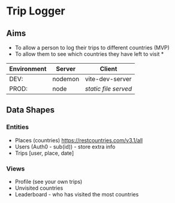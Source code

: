# Trip Logger

## Aims

- To allow a person to log their trips to different countries (MVP)
- To allow them to see which countries they have left to visit \*

| Environment |  Server  |  Client |
|---------------|-------------|------|
| DEV: |  nodemon | vite-dev-server |
| PROD: |    node   |   *static file served* |



## Data Shapes



### Entities

 - Places (countries) <https://restcountries.com/v3.1/all>
 - Users (Auth0 - sub(id)) - store extra info
 - Trips [user, place, date]

 ### Views

 - Profile (see your own trips)
 - Unvisited countries
 - Leaderboard - who has visited the most countries